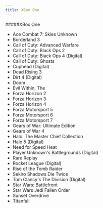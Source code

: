```yaml
---
title: XBox One
---
```


#####XBox One

- Ace Combat 7: Skies Unknown
- Borderland 3
- Call of Duty: Advanced Warfare
- Call of Duty: Black Ops 2
- Call of Duty: Black Ops 4 (Digital)
- Call of Duty: Ghosts
- Cuphead (Digital)
- Dead Rising 3
- Dirt 4 (Digital)
- Doom
- Evil Within, The
- Forza Horizon 2
- Forza Horizon 3
- Forza Horizon 4
- Forza Motorsport 5
- Forza Motorsport 6
- Forza Motorsport 7
- Gears of War: Ultimate Edition
- Gears of War 4
- Halo: The Master Chief Collection
- Halo 5 (Digital)
- Need for Speed Heat
- Player Unknown's Battlegrounds  (Digital)
- Rare Replay
- Rocket League (Digital)
- Rise of the Tomb Raider
- Sekiro Shadows Die Twice
- Tom Clancy's The Division (Digital)
- Star Wars: Battlefront
- Star Wars Jedi Fallen Order
- Sunset Overdrive
- Titanfall
